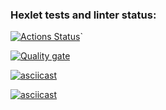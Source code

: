 ### Hexlet tests and linter status:
[![Actions Status](https://github.com/Vikakisa/frontend-project-44/actions/workflows/hexlet-check.yml/badge.svg)](https://github.com/Vikakisa/frontend-project-44/actions)`

[![Quality gate](https://sonarcloud.io/api/project_badges/quality_gate?project=Vikakisa_frontend-project-44)](https://sonarcloud.io/summary/new_code?id=Vikakisa_frontend-project-44)

[![asciicast](https://asciinema.org/a/uQw9L2vwjIMrVoktXjyUWYZgj.svg)](https://asciinema.org/a/uQw9L2vwjIMrVoktXjyUWYZgj)

[![asciicast](https://asciinema.org/a/uWgPlzGwcUas21ekGdWAmLZnb.svg)](https://asciinema.org/a/uWgPlzGwcUas21ekGdWAmLZnb)